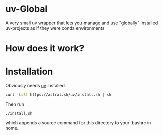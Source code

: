 # uv-Global
A very small uv wrapper that lets you manage and use "globally" installed uv-projects as if they were conda environments

# How does it work?

# Installation
Obviously needs [uv](https://docs.astral.sh/uv/) installed.
```bash
curl -LsSf https://astral.sh/uv/install.sh | sh
```

Then run 
```
./install.sh
```
which appends a source command for this directory to your .bashrc in home.
